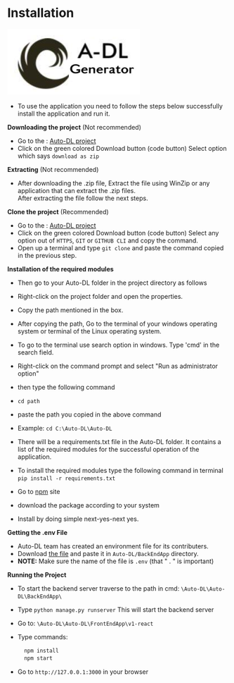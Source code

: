 # Installation
!["alt"](./_static/adl_generator.png "account")
- To use the application you need to follow the steps below successfully install the application and run it. 

__Downloading the project__ (Not recommended)
* Go to the : [Auto-DL project](https://github.com/Auto-DL/Auto-DL) 
* Click on the green colored Download button (code button)
  Select option which says ```download as zip``` 

__Extracting__ (Not recommended)
* After downloading the .zip file, Extract the file using WinZip or any application that can extract the .zip files.  
  After extracting the file follow the next steps.

__Clone the project__ (Recommended)
* Go to the : [Auto-DL project](https://github.com/Auto-DL/Auto-DL) 
* Click on the green colored Download button (code button)
  Select any option out of `HTTPS`, `GIT` or `GITHUB CLI` and copy the command.
* Open up a terminal and type `git clone` and paste the command copied in the previous step.

__Installation of the required modules__

* Then go to your Auto-DL folder in the project directory as follows 
* Right-click on the project folder and open the properties.
* Copy the path mentioned in the box.

* After copying the path, Go to the terminal of your windows operating system or terminal of the Linux operating system.
* To go to the terminal use search option in windows.
  Type 'cmd' in  the search field. 
* Right-click on the command prompt and select "Run as administrator option" 

* then type the following command   
* <code>cd path</code>
* paste the path you copied in the above command 
* Example: 
```cd C:\Auto-DL\Auto-DL ```

* There will be a requirements.txt file in the Auto-DL folder. It contains a list of the required modules for the successful operation of the application.

* To install the required modules type the following command in terminal 
```pip install -r requirements.txt```

* Go to [npm](https://nodejs.org/en/download/) site

* download the package according to your system

* Install by doing simple next-yes-next yes. 


__Getting the .env File__
* Auto-DL team has created an environment file for its contributers.
* Download [the file](https://drive.google.com/file/d/15zGH1D_Uy3ZBWy4s873L9We5arpI7ls6/view?usp=sharing) and paste it in `Auto-DL/BackEndApp` directory.
* **NOTE:** Make sure the name of the file is `.env` (that " . " is important)


__Running the Project__
* To start the backend server traverse to the path in cmd: ```\Auto-DL\Auto-DL\BackEndApp\```

* Type 
```python manage.py runserver``` This will start the backend server

* Go to: ```\Auto-DL\Auto-DL\FrontEndApp\v1-react```

* Type commands:
  ```sh
    npm install
    npm start
  ```
* Go to `http://127.0.0.1:3000` in your browser
